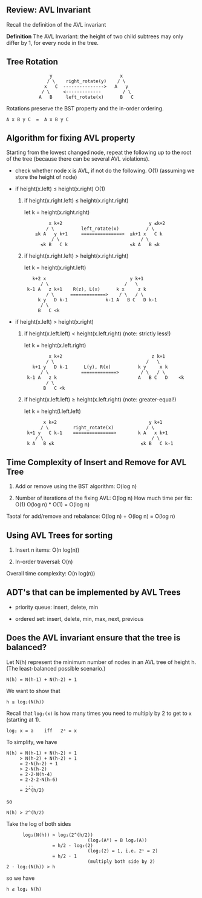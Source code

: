 ## Review: AVL Invariant

Recall the definition of the AVL invariant

**Definition** The AVL Invariant: the height of two child subtrees may
only differ by 1, for every node in the tree.

## Tree Rotation

                    y                         x
                   / \    right_rotate(y)    / \
                  x   C  --------------->   A   y
                 / \     <-------------        / \
                A   B     left_rotate(x)      B   C

Rotations preserve the BST property and the in-order ordering.

    A x B y C  =  A x B y C


## Algorithm for fixing AVL property

Starting from the lowest changed node, repeat the following up to the root of
the tree (because there can be several AVL violations).
* check whether node x is AVL, if not do the following. O(1) (assuming we store the height of node)
* if height(x.left) ≤ height(x.right)    O(1)

    1. if height(x.right.left) ≤ height(x.right.right)

        let k = height(x.right.right)

                    x k+2                                y ≤k+2
                   / \          left_rotate(x)          / \
               ≤k A   y k+1     ===============>  ≤k+1 x   C k
                     / \                              / \
                 ≤k B   C k                       ≤k A   B ≤k

    2. if height(x.right.left) > height(x.right.right)

        let k = height(x.right.left)

              k+2 x                               y k+1
                 / \                            /   \
            k-1 A   z k+1    R(z), L(x)      k x     z k
                   / \      =============>    / \   / \
                k y   D k-1              k-1 A   B C   D k-1
                 / \
                B   C <k

* if height(x.left) > height(x.right)

    1. if height(x.left.left) < height(x.left.right)  (note: strictly less!)

        let k = height(x.left.right)

                    x k+2                                 z k+1
                   / \                                  /   \
              k+1 y   D k-1      L(y), R(x)          k y     x k
                 / \            =============>        / \   / \
            k-1 A   z k                              A   B C   D    <k
                   / \
                  B   C <k

    2. if height(x.left.left) ≥ height(x.left.right)  (note: greater-equal!)

        let k = height(l.left.left)

                  x k+2                                  y k+1
                 / \         right_rotate(x)            / \
            k+1 y   C k-1    ===============>        k A   x k+1
               / \                                        / \
            k A   B ≤k                                ≤k B   C k-1


## Time Complexity of Insert and Remove for AVL Tree

1. Add or remove using the BST algorithm: O(log n)

2. Number of iterations of the fixing AVL: O(log n)
   How much time per fix: O(1)
   O(log n) * O(1) = O(log n)

Taotal for add/remove and rebalance: O(log n) +  O(log n) = O(log n)


## Using AVL Trees for sorting

1. Insert n items: O(n log(n))

2. In-order traversal: O(n)

Overall time complexity: O(n log(n))


## ADT's that can be implemented by AVL Trees

* priority queue:
  insert, delete, min
  
* ordered set:
  insert, delete, min, max, next, previous
  

## Does the AVL invariant ensure that the tree is balanced?

Let N(h) represent the minimum number of nodes in an AVL tree of
height h. (The least-balanced possible scenario.)

    N(h) = N(h-1) + N(h-2) + 1

We want to show that

    h ≲ log₂(N(h))

Recall that `log₂(x)` is how many times you need to multiply by 2 to get to `x` (starting at 1).

    log₂ x = a    iff   2ᵃ = x

To simplify, we have

    N(h) = N(h-1) + N(h-2) + 1
         > N(h-2) + N(h-2) + 1
         = 2·N(h-2) + 1
         > 2·N(h-2)
         = 2·2·N(h-4)
         = 2·2·2·N(h-6)
           ...
         = 2^(h/2)

so

    N(h) > 2^(h/2)
    
Take the log of both sides

          log₂(N(h)) > log₂(2^(h/2))
                                  (log₂(Aᴮ) = B log₂(A))
                     = h/2 · log₂(2)
                                  (log₂(2) = 1, i.e. 2¹ = 2)
                     = h/2 · 1
                                  (multiply both side by 2) 
    2 · log₂(N(h)) > h

so we have

    h ≲ log₂ N(h)

